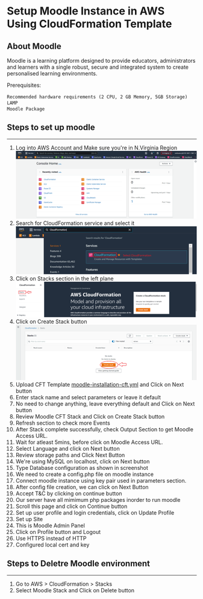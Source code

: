 Setup Moodle Instance in AWS Using CloudFormation Template
=========


## About Moodle

Moodle is a learning platform designed to provide educators, administrators and learners with a single robust, secure and integrated system to create personalised learning environments.

Prerequisites:
```
Recommended hardware requirements (2 CPU, 2 GB Memory, 5GB Storage)
LAMP
Moodle Package
```

## Steps to set up moodle
-------------------------
1. Log into AWS Account and Make sure you're in N.Virginia Region
![AWSAccount](Snapshots/1AWSAccount.png)
2. Search for CloudFormation service and select it
![AWSCloudFormation](Snapshots/2AWSCloudFormation.png)
3. Click on Stacks section in the left plane ![SelectStacks](Snapshots/3SelectStacks.png)
4. Click on Create Stack button ![CreateStack](Snapshots/4CreateStack.png)
5. Upload CFT Template [moodle-installation-cft.yml](https://github.com/imraviarora/moodle-on-aws/blob/main/Automate%20Moodle%20Using%20AWS%20CFT/moodle-installation-cft.yml) and Click on Next button
6. Enter stack name and select parameters or leave it default
7. No need to change anything, leave everything default and Click on Next button
8. Review Moodle CFT Stack and Click on Create Stack button
9. Refresh section to check more Events
10. After Stack complete successfully, check Output Section to get Moodle Access URL.
11. Wait for atleast 5mins, before click on Moodle Access URL.
12. Select Language and click on Next button
13. Review storage paths and Click Next Button
14. We're using MySQL on localhost, click on Next button
15. Type Database configuration as shown in screenshot
16. We need to create a config.php file on moodle instance
17. Connect moodle instance using key pair used in parameters section.
18. After config file creation, we can click on Next Button
19. Accept T&C by clicking on continue button
20. Our server have all mimimum php packages inorder to run moodle
21. Scroll this page and click on Continue button
22. Set up user profile and login credentials, click on Update Profile
23. Set up Site 
24. This is Moodle Admin Panel
25. Click on Profile button and Logout
26. Use HTTPS instead of HTTP 
27. Configured local cert and key

## Steps to Deletre Moodle environment
-------------------------
1. Go to AWS > CloudFormation > Stacks
2. Select Moodle Stack and Click on Delete button
 

